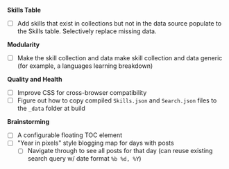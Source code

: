 **Skills Table**
- [ ] Add skills that exist in collections but not in the data source populate to the Skills table. Selectively replace missing data.

**Modularity**
- [ ] Make the skill collection and data make skill collection and data generic (for example, a languages learning breakdown)

**Quality and Health**
- [ ] Improve CSS for cross-browser compatibility
- [ ] Figure out how to copy compiled `Skills.json` and `Search.json` files to the `_data` folder at build

**Brainstorming**
- [ ] A configurable floating TOC element
- [ ] "Year in pixels" style blogging map for days with posts
  - [ ] Navigate through to see all posts for that day (can reuse existing search query w/ date format `%b %d, %Y`)